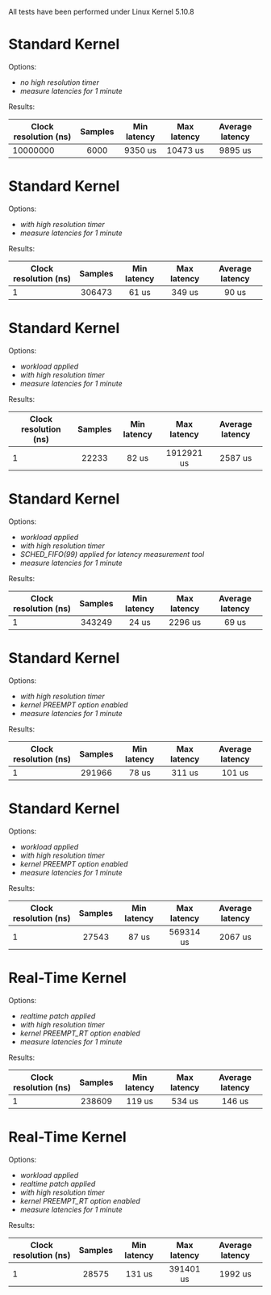 All tests have been performed under Linux Kernel 5.10.8

Standard Kernel
===============

Options:
 - _no high resolution timer_
 - _measure latencies for 1 minute_

Results:

| Clock resolution (ns) | Samples | Min latency | Max latency | Average latency |
| --------------------- |:-------:|:-----------:|:-----------:|:---------------:|
| 10000000              | 6000    | 9350 us     | 10473 us    | 9895 us         |

Standard Kernel
===============

Options:
 - _with high resolution timer_
 - _measure latencies for 1 minute_

Results:

| Clock resolution (ns) | Samples | Min latency | Max latency | Average latency |
| --------------------- |:-------:|:-----------:|:-----------:|:---------------:|
| 1                     | 306473  | 61 us       | 349 us      | 90 us           |

Standard Kernel
===============

Options:
 - _workload applied_
 - _with high resolution timer_
 - _measure latencies for 1 minute_

Results:

| Clock resolution (ns) | Samples | Min latency | Max latency | Average latency |
| --------------------- |:-------:|:-----------:|:-----------:|:---------------:|
| 1                     | 22233   | 82 us       | 1912921 us  | 2587 us         |

Standard Kernel
===============

Options:
 - _workload applied_
 - _with high resolution timer_
 - *SCHED_FIFO(99) applied for latency measurement tool*
 - _measure latencies for 1 minute_

Results:

| Clock resolution (ns) | Samples | Min latency | Max latency | Average latency |
| --------------------- |:-------:|:-----------:|:-----------:|:---------------:|
| 1                     | 343249  | 24 us       | 2296 us     | 69 us           |

Standard Kernel
===============

Options:
 - _with high resolution timer_
 - _kernel PREEMPT option enabled_
 - _measure latencies for 1 minute_

Results:

| Clock resolution (ns) | Samples | Min latency | Max latency | Average latency |
| --------------------- |:-------:|:-----------:|:-----------:|:---------------:|
| 1                     | 291966  | 78 us       | 311 us      | 101 us          |

Standard Kernel
===============

Options:
 - _workload applied_
 - _with high resolution timer_
 - _kernel PREEMPT option enabled_
 - _measure latencies for 1 minute_

Results:

| Clock resolution (ns) | Samples | Min latency | Max latency | Average latency |
| --------------------- |:-------:|:-----------:|:-----------:|:---------------:|
| 1                     | 27543   | 87 us       | 569314 us   | 2067 us         |

Real-Time Kernel
===============

Options:
 - _realtime patch applied_
 - _with high resolution timer_
 - *kernel PREEMPT_RT option enabled*
 - _measure latencies for 1 minute_

Results:

| Clock resolution (ns) | Samples | Min latency | Max latency | Average latency |
| --------------------- |:-------:|:-----------:|:-----------:|:---------------:|
| 1                     | 238609  | 119 us      | 534 us      | 146 us          |

Real-Time Kernel
===============

Options:
 - _workload applied_
 - _realtime patch applied_
 - _with high resolution timer_
 - *kernel PREEMPT_RT option enabled*
 - _measure latencies for 1 minute_

Results:

| Clock resolution (ns) | Samples | Min latency | Max latency | Average latency |
| --------------------- |:-------:|:-----------:|:-----------:|:---------------:|
| 1                     | 28575   | 131 us      | 391401 us   | 1992 us         |
